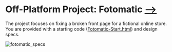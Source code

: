 # Off-Platform Project: Fotomatic [⟶](https://zuzoup.github.io/Codecademy/Fotomatic/)

The project focuses on fixing a broken front page for a fictional online store. You are provided with a starting code ([Fotomatic-Start.html](https://zuzoup.github.io/Codecademy/Fotomatic/Fotomatic-start.html)) and design specs. 

![fotomatic_specs](https://github.com/zuzOup/Codecademy/blob/62b400449487433396f61f5bac228bf41280a46b/Fotomatic/fotomatic_specs.png)
